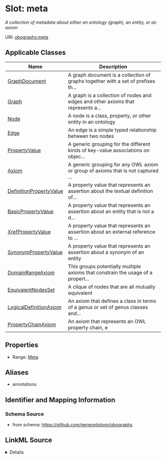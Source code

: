 # Slot: meta
_A collection of metadata about either an ontology (graph), an entity, or an axiom_


URI: [obographs:meta](https://github.com/geneontology/obographs/meta)



<!-- no inheritance hierarchy -->




## Applicable Classes

| Name | Description |
| --- | --- |
[GraphDocument](GraphDocument.md) | A graph document is a collection of graphs together with a set of prefixes th...
[Graph](Graph.md) | A graph is a collection of nodes and edges and other axioms that represents a...
[Node](Node.md) | A node is a class, property, or other entity in an ontology
[Edge](Edge.md) | An edge is a simple typed relationship between two nodes
[PropertyValue](PropertyValue.md) | A generic grouping for the different kinds of key-value associations on objec...
[Axiom](Axiom.md) | A generic grouping for any OWL axiom or group of axioms that is not captured ...
[DefinitionPropertyValue](DefinitionPropertyValue.md) | A property value that represents an assertion about the textual definition of...
[BasicPropertyValue](BasicPropertyValue.md) | A property value that represents an assertion about an entity that is not a d...
[XrefPropertyValue](XrefPropertyValue.md) | A property value that represents an assertion about an external reference to ...
[SynonymPropertyValue](SynonymPropertyValue.md) | A property value that represents an assertion about a synonym of an entity
[DomainRangeAxiom](DomainRangeAxiom.md) | This groups potentially multiple axioms that constrain the usage of a propert...
[EquivalentNodesSet](EquivalentNodesSet.md) | A clique of nodes that are all mutually equivalent
[LogicalDefinitionAxiom](LogicalDefinitionAxiom.md) | An axiom that defines a class in terms of a genus or set of genus classes and...
[PropertyChainAxiom](PropertyChainAxiom.md) | An axiom that represents an OWL property chain, e






## Properties

* Range: [Meta](Meta.md)





## Aliases


* annotations



## Identifier and Mapping Information







### Schema Source


* from schema: https://github.com/geneontology/obographs




## LinkML Source

<details>
```yaml
name: meta
description: A collection of metadata about either an ontology (graph), an entity,
  or an axiom
from_schema: https://github.com/geneontology/obographs
aliases:
- annotations
rank: 1000
alias: meta
domain_of:
- GraphDocument
- Graph
- Node
- Edge
- PropertyValue
- Axiom
range: Meta

```
</details>